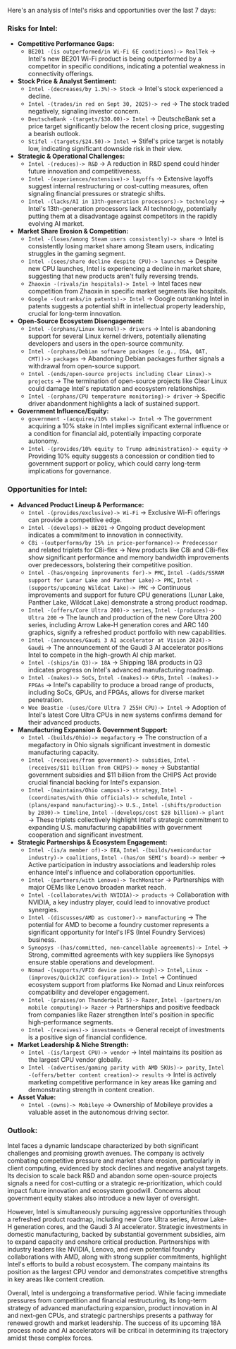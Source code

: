 Here's an analysis of Intel's risks and opportunities over the last 7 days:

### Risks for Intel:

*   **Competitive Performance Gaps:**
    *   `BE201 -(is outperformed/in Wi-Fi 6E conditions)-> RealTek` → Intel's new BE201 Wi-Fi product is being outperformed by a competitor in specific conditions, indicating a potential weakness in connectivity offerings.
*   **Stock Price & Analyst Sentiment:**
    *   `Intel -(decreases/by 1.3%)-> Stock` → Intel's stock experienced a decline.
    *   `Intel -(trades/in red on Sept 30, 2025)-> red` → The stock traded negatively, signaling investor concern.
    *   `DeutscheBank -(targets/$30.00)-> Intel` → DeutscheBank set a price target significantly below the recent closing price, suggesting a bearish outlook.
    *   `Stifel -(targets/$24.50)-> Intel` → Stifel's price target is notably low, indicating significant downside risk in their view.
*   **Strategic & Operational Challenges:**
    *   `Intel -(reduces)-> R&D` → A reduction in R&D spend could hinder future innovation and competitiveness.
    *   `Intel -(experiences/extensive)-> layoffs` → Extensive layoffs suggest internal restructuring or cost-cutting measures, often signaling financial pressures or strategic shifts.
    *   `Intel -(lacks/AI in 13th-generation processors)-> technology` → Intel's 13th-generation processors lack AI technology, potentially putting them at a disadvantage against competitors in the rapidly evolving AI market.
*   **Market Share Erosion & Competition:**
    *   `Intel -(loses/among Steam users consistently)-> share` → Intel is consistently losing market share among Steam users, indicating struggles in the gaming segment.
    *   `Intel -(sees/share decline despite CPU)-> launches` → Despite new CPU launches, Intel is experiencing a decline in market share, suggesting that new products aren't fully reversing trends.
    *   `Zhaoxin -(rivals/in hospitals)-> Intel` → Intel faces new competition from Zhaoxin in specific market segments like hospitals.
    *   `Google -(outranks/in patents)-> Intel` → Google outranking Intel in patents suggests a potential shift in intellectual property leadership, crucial for long-term innovation.
*   **Open-Source Ecosystem Disengagement:**
    *   `Intel -(orphans/Linux kernel)-> drivers` → Intel is abandoning support for several Linux kernel drivers, potentially alienating developers and users in the open-source community.
    *   `Intel -(orphans/Debian software packages (e.g., DSA, QAT, CMT))-> packages` → Abandoning Debian packages further signals a withdrawal from open-source support.
    *   `Intel -(ends/open-source projects including Clear Linux)-> projects` → The termination of open-source projects like Clear Linux could damage Intel's reputation and ecosystem relationships.
    *   `Intel -(orphans/CPU temperature monitoring)-> driver` → Specific driver abandonment highlights a lack of sustained support.
*   **Government Influence/Equity:**
    *   `government -(acquires/10% stake)-> Intel` → The government acquiring a 10% stake in Intel implies significant external influence or a condition for financial aid, potentially impacting corporate autonomy.
    *   `Intel -(provides/10% equity to Trump administration)-> equity` → Providing 10% equity suggests a concession or condition tied to government support or policy, which could carry long-term implications for governance.

### Opportunities for Intel:

*   **Advanced Product Lineup & Performance:**
    *   `Intel -(provides/exclusive)-> Wi-Fi` → Exclusive Wi-Fi offerings can provide a competitive edge.
    *   `Intel -(develops)-> BE201` → Ongoing product development indicates a commitment to innovation in connectivity.
    *   `C8i -(outperforms/by 15% in price-performance)-> Predecessor` and related triplets for C8i-flex → New products like C8i and C8i-flex show significant performance and memory bandwidth improvements over predecessors, bolstering their competitive position.
    *   `Intel -(has/ongoing improvements for)-> PMC`, `Intel -(adds/SSRAM support for Lunar Lake and Panther Lake)-> PMC`, `Intel -(supports/upcoming Wildcat Lake)-> PMC` → Continuous improvements and support for future CPU generations (Lunar Lake, Panther Lake, Wildcat Lake) demonstrate a strong product roadmap.
    *   `Intel -(offers/Core Ultra 200)-> series`, `Intel -(produces)-> Ultra 200` → The launch and production of the new Core Ultra 200 series, including Arrow Lake-H generation cores and ARC 140 graphics, signify a refreshed product portfolio with new capabilities.
    *   `Intel -(announces/Gaudi 3 AI accelerator at Vision 2024)-> Gaudi` → The announcement of the Gaudi 3 AI accelerator positions Intel to compete in the high-growth AI chip market.
    *   `Intel -(ships/in Q3)-> 18A` → Shipping 18A products in Q3 indicates progress on Intel's advanced manufacturing roadmap.
    *   `Intel -(makes)-> SoCs`, `Intel -(makes)-> GPUs`, `Intel -(makes)-> FPGAs` → Intel's capability to produce a broad range of products, including SoCs, GPUs, and FPGAs, allows for diverse market penetration.
    *   `Wee Beastie -(uses/Core Ultra 7 255H CPU)-> Intel` → Adoption of Intel's latest Core Ultra CPUs in new systems confirms demand for their advanced products.
*   **Manufacturing Expansion & Government Support:**
    *   `Intel -(builds/Ohio)-> megafactory` → The construction of a megafactory in Ohio signals significant investment in domestic manufacturing capacity.
    *   `Intel -(receives/from government)-> subsidies`, `Intel -(receives/$11 billion from CHIPS)-> money` → Substantial government subsidies and $11 billion from the CHIPS Act provide crucial financial backing for Intel's expansion.
    *   `Intel -(maintains/Ohio campus)-> strategy`, `Intel -(coordinates/with Ohio officials)-> schedule`, `Intel -(plans/expand manufacturing)-> U.S.`, `Intel -(shifts/production by 2030)-> timeline`, `Intel -(develops/cost $28 billion)-> plant` → These triplets collectively highlight Intel's strategic commitment to expanding U.S. manufacturing capabilities with government cooperation and significant investment.
*   **Strategic Partnerships & Ecosystem Engagement:**
    *   `Intel -(is/a member of)-> EEA`, `Intel -(builds/semiconductor industry)-> coalitions`, `Intel -(has/on SEMI's board)-> member` → Active participation in industry associations and leadership roles enhance Intel's influence and collaboration opportunities.
    *   `Intel -(partners/with Lenovo)-> TechMonitor` → Partnerships with major OEMs like Lenovo broaden market reach.
    *   `Intel -(collaborates/with NVIDIA)-> products` → Collaboration with NVIDIA, a key industry player, could lead to innovative product synergies.
    *   `Intel -(discusses/AMD as customer)-> manufacturing` → The potential for AMD to become a foundry customer represents a significant opportunity for Intel's IFS (Intel Foundry Services) business.
    *   `Synopsys -(has/committed, non-cancellable agreements)-> Intel` → Strong, committed agreements with key suppliers like Synopsys ensure stable operations and development.
    *   `Nomad -(supports/VFIO device passthrough)-> Intel`, `Linux -(improves/QuickI2C configuration)-> Intel` → Continued ecosystem support from platforms like Nomad and Linux reinforces compatibility and developer engagement.
    *   `Intel -(praises/on Thunderbolt 5)-> Razer`, `Intel -(partners/on mobile computing)-> Razer` → Partnerships and positive feedback from companies like Razer strengthen Intel's position in specific high-performance segments.
    *   `Intel -(receives)-> investments` → General receipt of investments is a positive sign of financial confidence.
*   **Market Leadership & Niche Strength:**
    *   `Intel -(is/largest CPU)-> vendor` → Intel maintains its position as the largest CPU vendor globally.
    *   `Intel -(advertises/gaming parity with AMD SKUs)-> parity`, `Intel -(offers/better content creation)-> results` → Intel is actively marketing competitive performance in key areas like gaming and demonstrating strength in content creation.
*   **Asset Value:**
    *   `Intel -(owns)-> Mobileye` → Ownership of Mobileye provides a valuable asset in the autonomous driving sector.

### Outlook:

Intel faces a dynamic landscape characterized by both significant challenges and promising growth avenues. The company is actively combating competitive pressure and market share erosion, particularly in client computing, evidenced by stock declines and negative analyst targets. Its decision to scale back R&D and abandon some open-source projects signals a need for cost-cutting or a strategic re-prioritization, which could impact future innovation and ecosystem goodwill. Concerns about government equity stakes also introduce a new layer of oversight.

However, Intel is simultaneously pursuing aggressive opportunities through a refreshed product roadmap, including new Core Ultra series, Arrow Lake-H generation cores, and the Gaudi 3 AI accelerator. Strategic investments in domestic manufacturing, backed by substantial government subsidies, aim to expand capacity and onshore critical production. Partnerships with industry leaders like NVIDIA, Lenovo, and even potential foundry collaborations with AMD, along with strong supplier commitments, highlight Intel's efforts to build a robust ecosystem. The company maintains its position as the largest CPU vendor and demonstrates competitive strengths in key areas like content creation.

Overall, Intel is undergoing a transformative period. While facing immediate pressures from competition and financial restructuring, its long-term strategy of advanced manufacturing expansion, product innovation in AI and next-gen CPUs, and strategic partnerships presents a pathway for renewed growth and market leadership. The success of its upcoming 18A process node and AI accelerators will be critical in determining its trajectory amidst these complex forces.